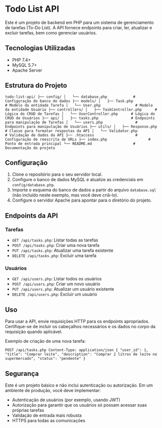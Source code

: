 # Todo List API

Este é um projeto de backend em PHP para um sistema de gerenciamento de tarefas (To-Do List). A API fornece endpoints para criar, ler, atualizar e excluir tarefas, bem como gerenciar usuários.

## Tecnologias Utilizadas

- PHP 7.4+
- MySQL 5.7+
- Apache Server

## Estrutura do Projeto
`
todo-list-api/
├── config/
│   └── database.php            # Configuração do banco de dados
├── models/
│   ├── Task.php                # Modelo da entidade Tarefa
│   └── User.php                # Modelo da entidade Usuário
├── controllers/
│   ├── TaskController.php      # Lógica do CRUD de Tarefas
│   └── UserController.php      # Lógica do CRUD de Usuários
├── api/
│   ├── tasks.php               # Endpoints para manipulação de Tarefas
│   └── users.php               # Endpoints para manipulação de Usuários
├── utils/
│   ├── Response.php            # Classe para formatar respostas da API
│   └── Validator.php           # Validação de dados da API
├── .htaccess                   # Configuração de reescrita de URLs
├── index.php                   # Ponto de entrada principal
└── README.md                   # Documentação do projeto
`


## Configuração

1. Clone o repositório para o seu servidor local.
2. Configure o banco de dados MySQL e atualize as credenciais em `config/database.php`.
3. Importe o esquema do banco de dados a partir do arquivo `database.sql` (não incluído neste exemplo, mas você deve criá-lo).
4. Configure o servidor Apache para apontar para o diretório do projeto.

## Endpoints da API

### Tarefas

- `GET /api/tasks.php`: Listar todas as tarefas
- `POST /api/tasks.php`: Criar uma nova tarefa
- `PUT /api/tasks.php`: Atualizar uma tarefa existente
- `DELETE /api/tasks.php`: Excluir uma tarefa

### Usuários

- `GET /api/users.php`: Listar todos os usuários
- `POST /api/users.php`: Criar um novo usuário
- `PUT /api/users.php`: Atualizar um usuário existente
- `DELETE /api/users.php`: Excluir um usuário

## Uso

Para usar a API, envie requisições HTTP para os endpoints apropriados. Certifique-se de incluir os cabeçalhos necessários e os dados no corpo da requisição quando aplicável.

Exemplo de criação de uma nova tarefa:

`
POST /api/tasks.php
Content-Type: application/json
{
"user_id": 1,
"title": "Comprar leite",
"description": "Comprar 2 litros de leite no supermercado",
"status": "pendente"
}
`

## Segurança

Este é um projeto básico e não inclui autenticação ou autorização. Em um ambiente de produção, você deve implementar:

- Autenticação de usuários (por exemplo, usando JWT)
- Autorização para garantir que os usuários só possam acessar suas próprias tarefas
- Validação de entrada mais robusta
- HTTPS para todas as comunicações
